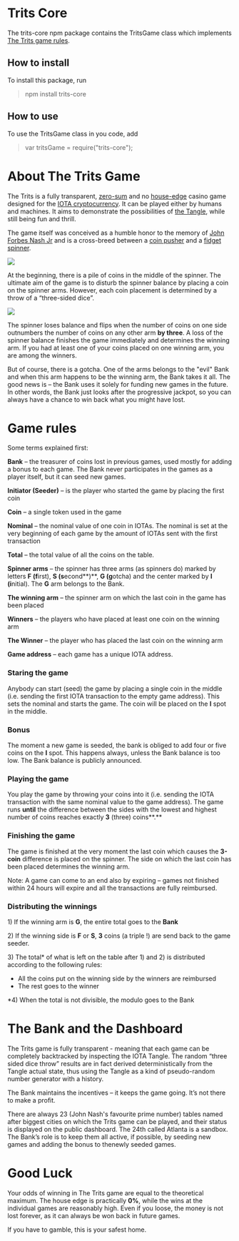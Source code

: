 # Trits Core

The trits-core npm package contains the TritsGame class which implements <a href="http://trits.win/rules" target="_blank">The Trits game rules</a>.


## How to install

To install this package, run

> npm install trits-core

## How to use

To use the TritsGame class in you code, add

> var tritsGame = require("trits-core");

About The Trits Game
====================

The Trits is a fully transparent, <a href="https://en.wikipedia.org/wiki/Zero-sum_game" target="_blank">zero-sum</a> and no <a href="https://cs.wikipedia.org/wiki/House_Edge" target="_blank">house-edge</a> casino game designed for the <a href="https://iota.org/" target="_blank">IOTA cryptocurrency</a>. It can be played either by humans and machines. It aims to demonstrate the possibilities of <a href="http://iota.dance/live/" target="_blank">the Tangle</a>, while still being fun and thrill.

The game itself was conceived as a humble honor to the memory of <a href="https://www.youtube.com/watch?v=oM1SflhJDoc" target="_blank">John Forbes Nash Jr</a> and is a cross-breed between a <a href="https://en.wikipedia.org/wiki/Medal_game#Pusher_gamex_type" target="_blank">coin pusher</a> and a <a href="https://en.wikipedia.org/wiki/Fidget_spinner" target="_blank">fidget spinner</a>.

<a href = "https://ia601506.us.archive.org/32/items/example_20171018/example.png"><img src="https://archive.org/download/spinner_middle/spinner_middle.png"/></a>


At the beginning, there is a pile of coins in the middle of the spinner. The ultimate aim of the game is to disturb the spinner balance by placing a coin on the spinner arms. However, each coin placement is determined by a throw of a “three-sided dice”.

<img src="https://archive.org/download/trits_logo_middle/trits_logo_middle.png"/>

The spinner loses balance and flips when the number of coins on one side outnumbers the number of coins on any other arm **by three**. A loss of the spinner balance finishes the game immediately and determines the winning arm. If you had at least one of your coins placed on one winning arm, you are among the winners.

But of course, there is a gotcha. One of the arms belongs to the "evil" Bank and when this arm happens to be the winning arm, the Bank takes it all. The good news is – the Bank uses it solely for funding new games in the future. In other words, the Bank just looks after the progressive jackpot, so you can always have a chance to win back what you might have lost.

Game rules
==========

Some terms explained first:

**Bank** – the treasurer of coins lost in previous games, used mostly for adding a bonus to each game. The Bank never participates in the games as a player itself, but it can seed new games.

**Initiator (Seeder)** – is the player who started the game by placing the first coin

**Coin** – a single token used in the game

**Nominal** – the nominal value of one coin in IOTAs. The nominal is set at the very beginning of each game by the amount of IOTAs sent with the first transaction

**Total** – the total value of all the coins on the table.

**Spinner arms** – the spinner has three arms (as spinners do) marked by letters **F (f**irst), **S (s**econd**)**, **G (g**otcha) and the center marked by **I (i**nitial). The **G** arm belongs to the Bank.

**The winning arm** – the spinner arm on which the last coin in the game has been placed

**Winners** – the players who have placed at least one coin on the winning arm

**The Winner** – the player who has placed the last coin on the winning arm

**Game address** – each game has a unique IOTA address.

### Staring the game

Anybody can start (seed) the game by placing a single coin in the middle (i.e. sending the first IOTA transaction to the empty game address). This sets the nominal and starts the game. The coin will be placed on the **I** spot in the middle.

### Bonus

The moment a new game is seeded, the bank is obliged to add four or five coins on the **I** spot. This happens always, unless the Bank balance is too low. The Bank balance is publicly announced.

### Playing the game

You play the game by throwing your coins into it (i.e. sending the IOTA transaction with the same nominal value to the game address). The game runs **until** the difference between the sides with the lowest and highest number of coins reaches exactly **3** (three) coins**.**

### Finishing the game

The game is finished at the very moment the last coin which causes the **3-coin** difference is placed on the spinner. The side on which the last coin has been placed determines the winning arm.

Note: A game can come to an end also by expiring – games not finished within 24 hours will expire and all the transactions are fully reimbursed.

### Distributing the winnings

1\) If the winning arm is **G**, the entire total goes to the **Bank**

2\) If the winning side is **F** or **S**, **3** coins (a triple !) are send back to the game seeder.

3\) The total\* of what is left on the table after 1) and 2) is distributed according to the following rules:

-   All the coins put on the winning side by the winners are reimbursed
-   The rest goes to the winner

\*4) When the total is not divisible, the modulo goes to the Bank

The Bank and the Dashboard
==========================

The Trits game is fully transparent - meaning that each game can be completely backtracked by inspecting the IOTA Tangle. The random “three sided dice throw” results are in fact derived deterministically from the Tangle actual state, thus using the Tangle as a kind of pseudo-random number generator with a history.

The Bank maintains the incentives – it keeps the game going. It’s not there to make a profit.

There are always 23 (John Nash's favourite prime number) tables named after biggest cities on which the Trits game can be played, and their status is displayed on the public dashboard. The 24th called Atlanta is a sandbox. The Bank’s role is to keep them all active, if possible, by seeding new games and adding the bonus to thenewly seeded games.

Good Luck
=======

Your odds of winning in The Trits game are equal to the theoretical maximum. The house edge is practically **0%**, while the wins at the individual games are reasonably high. Even if you loose, the money is not lost forever, as it can always be won back in future games.

If you have to gamble, this is your safest home.





